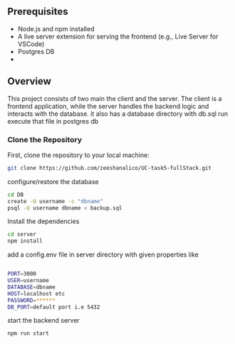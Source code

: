 
## Prerequisites

- Node.js and npm installed
- A live server extension for serving the frontend (e.g., Live Server for VSCode)
- Postgres DB
- 
## Overview

This project consists of two main  the client and the server. The client is a frontend application, while the server handles the backend logic and interacts with the database.
it also has a database directory with db.sql run execute that file in postgres db

### Clone the Repository

First, clone the repository to your local machine:
```bash
git clone https://github.com/zeeshanalico/UC-task5-fullStack.git
```
configure/restore the database
```bash
cd DB
create -U username -c "dbname"
psql -U username dbname < backup.sql
```

Install the dependencies
```bash
cd server
npm install
```
add a config.env file in server directory with given properties like 
```bash

PORT=3000
USER=username
DATABASE=dbname
HOST=localhost etc
PASSWORD=******
DB_PORT=default port i.e 5432 
```

start the backend server
```bash
npm run start
```


